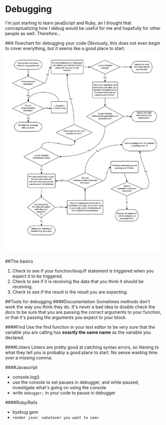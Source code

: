 # Debugging
I'm just starting to learn javaScript and Ruby, an I thought that conceptualizing how I debug would be useful for me and hopefully for other people as well. Therefore...

##A flowchart for debugging your code
Obivously, this does not even begin to cover everything, but it seems like a good place to start.
![A debugging flowchart](./debugging.png)

##The basics
1. Check to see if your function/loop/if statement is triggered when you expect it to be triggered.
2. Check to see if it is receiving the data that you think it should be receiving.
3. Check to see if the result is the result you are expecting.

##Tools for debugging
####Documentation
Sometimes methods don't work the way you think they do. It's never a bad idea to double check the docs to be sure that you are passing the correct arguments to your function, or that it's passing the arguments you expect to your block.

####Find
Use the find function in your text editor to be *very sure* that the variable you are calling has **exactly the same name** as the variable you declared.

####Linters
Linters are pretty good at catching syntax errors, so litening to what they tell you is probably a good place to start. No sense wasting time over a missing comma.

####Javascript
* console.log()
* use the console to set pauses in debugger, and while paused, investigate what's going on using the console
* write `debugger;` in your code to pause in debugger

####Ruby/Rails
* byebug gem
* `render json: <whatever you want to see>`





